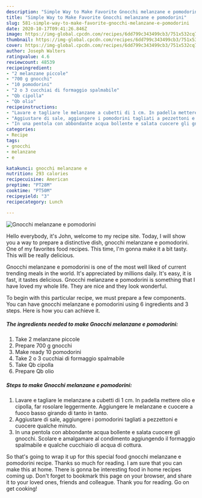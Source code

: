 ```yaml
---
description: "Simple Way to Make Favorite Gnocchi melanzane e pomodorini"
title: "Simple Way to Make Favorite Gnocchi melanzane e pomodorini"
slug: 581-simple-way-to-make-favorite-gnocchi-melanzane-e-pomodorini
date: 2020-10-17T09:41:26.846Z
image: https://img-global.cpcdn.com/recipes/6dd799c343499cb3/751x532cq70/gnocchi-melanzane-e-pomodorini-recipe-main-photo.jpg
thumbnail: https://img-global.cpcdn.com/recipes/6dd799c343499cb3/751x532cq70/gnocchi-melanzane-e-pomodorini-recipe-main-photo.jpg
cover: https://img-global.cpcdn.com/recipes/6dd799c343499cb3/751x532cq70/gnocchi-melanzane-e-pomodorini-recipe-main-photo.jpg
author: Joseph Walters
ratingvalue: 4.6
reviewcount: 48539
recipeingredient:
- "2 melanzane piccole"
- "700 g gnocchi"
- "10 pomodorini"
- "2 o 3 cucchiai di formaggio spalmabile"
- "Qb cipolla"
- "Qb olio"
recipeinstructions:
- "Lavare e tagliare le melanzane a cubetti di 1 cm. In padella mettere olio e cipolla, far rosolare leggermente. Aggiungere le melanzane e cuocere a fuoco basso girando di tanto in tanto."
- "Aggiustare di sale, aggiungere i pomodorini tagliati a pezzettoni e cuocere qualche minuto."
- "In una pentola con abbondante acqua bollente e salata cuocere gli gnocchi. Scolare e amalgamare al condimento aggiungendo il formaggio spalmabile e qualche cucchiaio di acqua di cottura."
categories:
- Recipe
tags:
- gnocchi
- melanzane
- e

katakunci: gnocchi melanzane e 
nutrition: 293 calories
recipecuisine: American
preptime: "PT28M"
cooktime: "PT50M"
recipeyield: "3"
recipecategory: Lunch

---
```



![Gnocchi melanzane e pomodorini](https://img-global.cpcdn.com/recipes/6dd799c343499cb3/751x532cq70/gnocchi-melanzane-e-pomodorini-recipe-main-photo.jpg)

Hello everybody, it's John, welcome to my recipe site. Today, I will show you a way to prepare a distinctive dish, gnocchi melanzane e pomodorini. One of my favorites food recipes. This time, I'm gonna make it a bit tasty. This will be really delicious.



Gnocchi melanzane e pomodorini is one of the most well liked of current trending meals in the world. It's appreciated by millions daily. It's easy, it is fast, it tastes delicious. Gnocchi melanzane e pomodorini is something that I have loved my whole life. They are nice and they look wonderful.


To begin with this particular recipe, we must prepare a few components. You can have gnocchi melanzane e pomodorini using 6 ingredients and 3 steps. Here is how you can achieve it.

<!--inarticleads1-->

##### The ingredients needed to make Gnocchi melanzane e pomodorini:

1. Take 2 melanzane piccole
1. Prepare 700 g gnocchi
1. Make ready 10 pomodorini
1. Take 2 o 3 cucchiai di formaggio spalmabile
1. Take Qb cipolla
1. Prepare Qb olio




<!--inarticleads2-->

##### Steps to make Gnocchi melanzane e pomodorini:

1. Lavare e tagliare le melanzane a cubetti di 1 cm. In padella mettere olio e cipolla, far rosolare leggermente. Aggiungere le melanzane e cuocere a fuoco basso girando di tanto in tanto.
1. Aggiustare di sale, aggiungere i pomodorini tagliati a pezzettoni e cuocere qualche minuto.
1. In una pentola con abbondante acqua bollente e salata cuocere gli gnocchi. Scolare e amalgamare al condimento aggiungendo il formaggio spalmabile e qualche cucchiaio di acqua di cottura.




So that's going to wrap it up for this special food gnocchi melanzane e pomodorini recipe. Thanks so much for reading. I am sure that you can make this at home. There is gonna be interesting food in home recipes coming up. Don't forget to bookmark this page on your browser, and share it to your loved ones, friends and colleague. Thank you for reading. Go on get cooking!
